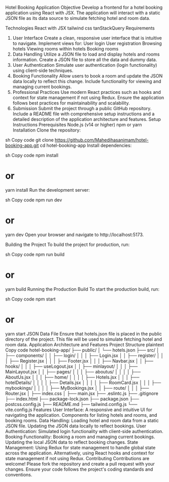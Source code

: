 Hotel Booking Application
Objective
Develop a frontend for a hotel booking application using React with JSX. The application will interact with a static JSON file as its data source to simulate fetching hotel and room data.

Technologies
React with JSX
tailwind css 
tanStackQuery
Requirements
1. User Interface
Create a clean, responsive user interface that is intuitive to navigate.
Implement views for:
User login
User registration
Browsing hotels
Viewing rooms within hotels
Booking rooms
2. Data Handling
Utilize a JSON file to load and display hotels and rooms information.
Create a JSON file to store all the data and dummy data.
3. User Authentication
Simulate user authentication (login functionality) using client-side techniques.
4. Booking Functionality
Allow users to book a room and update the JSON data locally to reflect this change.
Include functionality for viewing and managing current bookings.
5. Professional Practices
Use modern React practices such as hooks and context for state management if not using Redux.
Ensure the application follows best practices for maintainability and scalability.
6. Submission
Submit the project through a public GitHub repository.
Include a README file with comprehensive setup instructions and a detailed description of the application architecture and features.
Setup Instructions
Prerequisites
Node.js (v14 or higher)
npm or yarn
Installation
Clone the repository:

sh
Copy code
git clone https://github.com/Mahedihasanimam/hotel-booking-app.git
cd hotel-booking-app
Install dependencies:

sh
Copy code
npm install
# or
yarn install
Run the development server:

sh
Copy code
npm run dev
# or
yarn dev
Open your browser and navigate to http://localhost:5173.

Building the Project
To build the project for production, run:

sh
Copy code
npm run build
# or
yarn build
Running the Production Build
To start the production build, run:

sh
Copy code
npm start
# or
yarn start
JSON Data File
Ensure that hotels.json file is placed in the public directory of the project.
This file will be used to simulate fetching hotel and room data.
Application Architecture and Features
Project Structure
plaintext
Copy code
hotel-booking-app/
├── public/
│   └── hotels.json
├── src/
│   ├── components/
│   │   ├── login/
│   │   │   ├── Login.jsx
│   │   ├── register/
│   │   │   ├── Register.jsx
│   │   │   ├── Footer.jsx
│   │   │   ├── Navbar.jsx
│   │   ├── hooks/
│   │   │   ├── useLogout.jsx
│   │   ├── minlayout/
│   │   │   ├── MainLayout.jsx
│   │   ├── pages/
│   │   │   ├── aboutus/
│   │   │   │   ├── AboutUs.jsx
│   │   │   ├── home/
│   │   │   │   ├── Hotels.jsx
│   │   │   ├── hotelDetails/
│   │   │   │   ├── Details.jsx
│   │   │   │   ├── RoomCard.jsx
│   │   │   ├── mybookings/
│   │   │   │   ├── MyBookings.jsx
│   │   ├── route/
│   │   │   ├── Router.jsx
│   ├── index.css
│   ├── main.jsx
├── .eslintc.js
├── .gitignore
├── index.html
├── package-lock.json
├── package.json
├── postcss.config.js
├── README.md
├── tailwind.config.js
└── vite.config.js
Features
User Interface:
A responsive and intuitive UI for navigating the application.
Components for listing hotels and rooms, and booking rooms.
Data Handling:
Loading hotel and room data from a static JSON file.
Updating the JSON data locally to reflect bookings.
User Authentication:
Simulated login functionality with client-side authentication.
Booking Functionality:
Booking a room and managing current bookings.
Updating the local JSON data to reflect booking changes.
State Management:
Using Redux for state management to handle global state across the application.
Alternatively, using React hooks and context for state management if not using Redux.
Contributing
Contributions are welcome! Please fork the repository and create a pull request with your changes. Ensure your code follows the project's coding standards and conventions.

